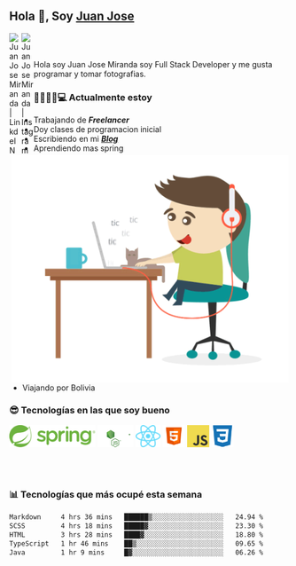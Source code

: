 ## Hola 👋, Soy [Juan Jose](http://juanjoses.me)

<a href="https://www.linkedin.com/in/juanjosemirandam/">
  <img align="left" alt="Juan Jose Miranda | LinkdeIN" width="22px" src="https://cdn.jsdelivr.net/npm/simple-icons@v3/icons/linkedin.svg" />
</a>

<a href="https://www.instagram.com/juan.jose.miranda/">
  <img align="left" alt="Juan Jose Miranda | Instagram" width="22px" src="https://cdn.jsdelivr.net/npm/simple-icons@v3/icons/instagram.svg" />
</a>

<br /> <br />

Hola soy Juan Jose Miranda soy Full Stack Developer y me gusta programar y tomar fotografias.

<img align="right" alt="GIF" src="./images/gif-juanjose.gif" width="500" max-height="320" />

### 👨‍💻🕵‍♀💻 Actualmente estoy

- Trabajando de ***Freelancer***
- Doy clases de programacion inicial
- Escribiendo en mi ***[Blog](http://juanjoses.me)***
- Aprendiendo mas spring
- Viajando por Bolivia 

### 😎 Tecnologías en las que soy bueno

<code><img alt="Spring" height="40px" src="./images/spring-icon.svg"/></code>
<code><img alt="NodeJS" height="40px" src="./images/nodejs-icon.svg" /></code>
<code><img alt="ReactJS" height="40px" src="./images/react-icon.svg" /></code>
<code><img alt="HTML5" height="40px" src="./images/html-icon.png" /></code>
<code><img alt="JavaScript" height="40px" src="./images/js-icon.png"  /></code>
<code><img alt="CSS3" height="40px" src="./images/css-icon.png" /></code>

<br/><br/>

### 📊 Tecnologías que más ocupé esta semana

<!--START_SECTION:waka-->
```text
Markdown     4 hrs 36 mins   ██████▒░░░░░░░░░░░░░░░░░░   24.94 % 
SCSS         4 hrs 18 mins   █████▓░░░░░░░░░░░░░░░░░░░   23.30 % 
HTML         3 hrs 28 mins   ████▓░░░░░░░░░░░░░░░░░░░░   18.80 % 
TypeScript   1 hr 46 mins    ██▒░░░░░░░░░░░░░░░░░░░░░░   09.65 % 
Java         1 hr 9 mins     █▓░░░░░░░░░░░░░░░░░░░░░░░   06.26 % 
```
<!--END_SECTION:waka-->

<!-- ### 📌🤓 Últimos artículos en mi blog -->